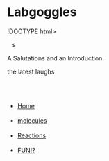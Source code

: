 # Labgoggles
!DOCTYPE html>
<html>
<head>
	  <link href="style.css" rel="stylesheet" type="text/css" />
	s
	<title> Lab Goggles.com </title>
</head>
<body>
	<p> A Salutations and an Introduction</p>
	<p1> the latest </p1>
	<p2> laughs</p2>

 
<ul>
    <li><a href="#">Home</a></li>
    <li><a href="#"> molecules </a></li>
    <li><a href="#"> Reactions </a></li>
    <li><a href="#">FUN!?</a></li>
    
</ul>
 
</body>
</html>
